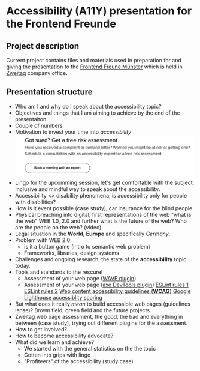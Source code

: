 # Accessibility (A11Y) presentation for the Frontend Freunde

## Project description

Current project contains files and materials used in preparation for and giving the presentation to the [Frontend Freune Münster](https://www.meetup.com/de-DE/frontend-freunde/) which is held in [Zweitag](https://www.zweitag.de/en/ueber-uns) company office.

## Presentation structure

- Who am I and why do I speak about the accessibility topic?
- Objectives and things that I am aiming to achieve by the end of the presentaiton.
- Couple of numbers
- Motivation to invest your time into *accessibility*![Got sued? Get a free disk assessment](image.png)
- Lingo for the upcomming session, let's get comfortable with the subject. Inclusive and mindful way to speak about the accessibility. 
- Accessibility <> disability phenomena, is accessibility only for people with disabilities?
- How is it event possible (case study), car insurance for the blind people. 
- Physical breaching into digital, first representations of the web "what is the web" WEB 1.0, 2.0 and further what is the future of the web? Who are the people on the web? (video)
- Legal situation in the **World**, **Europe** and specifically _*Germany*_.
- Problem with WEB 2.0
  - Is it a button game (intro to semantic web problem)
  - Frameworks, libraries, design systems
- Challenges and ongoing research, the state of the **accessibility** topic today.
- Tools and standards to the rescure!
  - Assessment of your web page ([WAVE plugin](https://wave.webaim.org/extension/))
  - Assessment of your web page ([axe DevTools plugin](https://chromewebstore.google.com/detail/axe-devtools-web-accessib/lhdoppojpmngadmnindnejefpokejbdd?pli=1))
    [ESLint rules 1](https://web.dev/articles/accessibility-auditing-react)
    [ESLint rules 2](https://typescript-eslint.io/rules/explicit-member-accessibility/)
    [Web content accessibility guidelines (**WCAG**)](https://www.w3.org/WAI/standards-guidelines/wcag/)
    [Google Lighthouse accessiblity scoring](https://developer.chrome.com/docs/lighthouse/accessibility/scoring)
- But what does it really *mean* to build accessible web pages (guidelines lense)? Brown field, green field and the future projects.
- Zweitag web page assessment, the good, the bad and everything in between (case study), trying out different plugins for the assessment. 
- How to get involved? 
- How to become accessibility advocate?
- What did we learn and achieve? 
  - We started with the general statistics on the the topic
  - Gotten into grips with lingo
  - "Profiteers" of the accessibility (study case)

